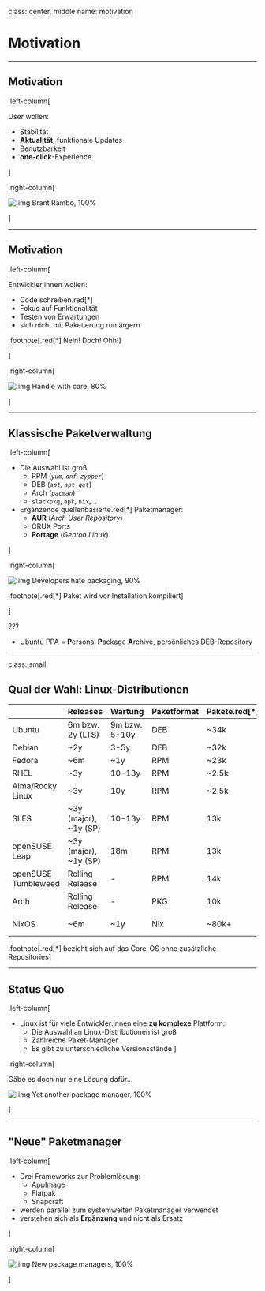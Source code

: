 class: center, middle
name: motivation

# Motivation

---

## Motivation

.left-column[

User wollen:

- Stabilität
- **Aktualität**, funktionale Updates
- Benutzbarkeit
- **one-click**-Experience

]

.right-column[

![:img Brant Rambo, 100%](imgs/brent_rambo.gif)

]

---

## Motivation

.left-column[

Entwickler:innen wollen:

- Code schreiben.red[*]
- Fokus auf Funktionalität
- Testen von Erwartungen
- sich nicht mit Paketierung rumärgern

.footnote[.red[*] Nein! Doch! Ohh!]

]

.right-column[

![:img Handle with care, 80%](imgs/handle_care.gif)

]

---

## Klassische Paketverwaltung

.left-column[

- Die Auswahl ist groß:
  - RPM (*`yum`, `dnf`, `zypper`*)
  - DEB (*`apt`, `apt-get`*)
  - Arch (*`pacman`*)
  - `slackpkg`, `apk`, `nix`,...
- Ergänzende quellenbasierte.red[*] Paketmanager:
  - **AUR** (*Arch User Repository*)
  - CRUX Ports
  - **Portage** (*Gentoo Linux*)

]

.right-column[

![:img Developers hate packaging, 90%](imgs/packaging_complex.jpg)

.footnote[.red[*] Paket wird vor Installation kompiliert]

]

???

- Ubuntu PPA = **P**ersonal **P**ackage **A**rchive, persönliches DEB-Repository

---

class: small

## Qual der Wahl: Linux-Distributionen

|   | Releases | Wartung | Paketformat | Pakete.red[*] | Fokus |
| - | -------- | ------- | ----------- | ------ | ----- |
| Ubuntu | 6m bzw. 2y (LTS) | 9m bzw. 5-10y | DEB | ~34k | Aktualität, Stabilität |
| Debian | ~2y | 3-5y | DEB | ~32k | Stabilität |
| Fedora | ~6m | ~1y | RPM | ~23k | Aktualität |
| RHEL | ~3y | 10-13y | RPM | ~2.5k | Stabilität |
| Alma/Rocky Linux | ~3y | 10y | RPM | ~2.5k | Stabilität
| SLES | ~3y (major), ~1y (SP) | 10-13y | RPM | 13k | Stabilität, Aktualität |
| openSUSE Leap | ~3y (major), ~1y (SP) | 18m | RPM | 13k | Stabilität, Aktualität |
| openSUSE Tumbleweed | Rolling Release | - | RPM | 14k | Bleeding Edge |
| Arch | Rolling Release | - | PKG | 10k | Bleeding Edge
| NixOS | ~6m | ~1y | Nix | ~80k+ | Bleeding Edge |

.footnote[.red[*] bezieht sich auf das Core-OS ohne zusätzliche Repositories]

---

## Status Quo

.left-column[

- Linux ist für viele Entwickler:innen eine **zu komplexe** Plattform:
  - Die Auswahl an Linux-Distributionen ist groß
  - Zahlreiche Paket-Manager
  - Es gibt zu unterschiedliche Versionsstände
]

.right-column[

Gäbe es doch nur eine Lösung dafür...

![:img Yet another package manager, 100%](imgs/yet_another_pkg.jpg)

]

---

## "Neue" Paketmanager

.left-column[

- Drei Frameworks zur Problemlösung:
  - AppImage
  - Flatpak
  - Snapcraft
- werden parallel zum systemweiten Paketmanager verwendet
- verstehen sich als **Ergänzung** und nicht als Ersatz

]

.right-column[

![:img New package managers, 100%](imgs/new_pkg.jpg)

]
